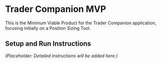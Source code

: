 # Trader Companion MVP

This is the Minimum Viable Product for the Trader Companion application, focusing initially on a Position Sizing Tool.

## Setup and Run Instructions

*(Placeholder: Detailed instructions will be added here.)*
